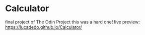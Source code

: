 # Calculator
final project of The Odin Project 
this was a hard one!
live preview: https://lucadedo.github.io/Calculator/
